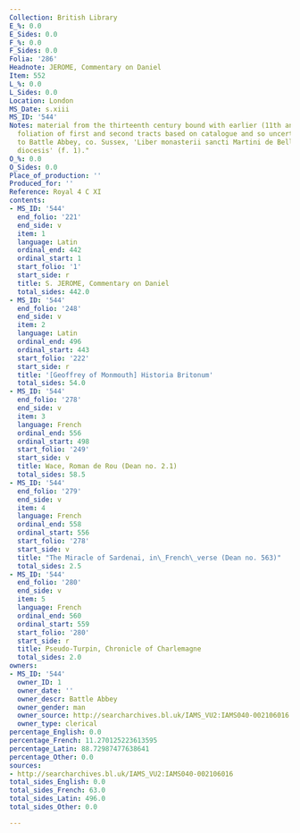 ```yaml
---
Collection: British Library
E_%: 0.0
E_Sides: 0.0
F_%: 0.0
F_Sides: 0.0
Folia: '286'
Headnote: JEROME, Commentary on Daniel
Item: 552
L_%: 0.0
L_Sides: 0.0
Location: London
MS_Date: s.xiii
MS_ID: '544'
Notes: material from the thirteenth century bound with earlier (11th and 12th c) booklets;
  foliation of first and second tracts based on catalogue and so uncertain; "Belonged
  to Battle Abbey, co. Sussex, 'Liber monasterii sancti Martini de Bello Cicestrensis
  diocesis' (f. 1)."
O_%: 0.0
O_Sides: 0.0
Place_of_production: ''
Produced_for: ''
Reference: Royal 4 C XI
contents:
- MS_ID: '544'
  end_folio: '221'
  end_side: v
  item: 1
  language: Latin
  ordinal_end: 442
  ordinal_start: 1
  start_folio: '1'
  start_side: r
  title: S. JEROME, Commentary on Daniel
  total_sides: 442.0
- MS_ID: '544'
  end_folio: '248'
  end_side: v
  item: 2
  language: Latin
  ordinal_end: 496
  ordinal_start: 443
  start_folio: '222'
  start_side: r
  title: '[Geoffrey of Monmouth] Historia Britonum'
  total_sides: 54.0
- MS_ID: '544'
  end_folio: '278'
  end_side: v
  item: 3
  language: French
  ordinal_end: 556
  ordinal_start: 498
  start_folio: '249'
  start_side: v
  title: Wace, Roman de Rou (Dean no. 2.1)
  total_sides: 58.5
- MS_ID: '544'
  end_folio: '279'
  end_side: v
  item: 4
  language: French
  ordinal_end: 558
  ordinal_start: 556
  start_folio: '278'
  start_side: v
  title: "The Miracle of Sardenai, in\_French\_verse (Dean no. 563)"
  total_sides: 2.5
- MS_ID: '544'
  end_folio: '280'
  end_side: v
  item: 5
  language: French
  ordinal_end: 560
  ordinal_start: 559
  start_folio: '280'
  start_side: r
  title: Pseudo-Turpin, Chronicle of Charlemagne
  total_sides: 2.0
owners:
- MS_ID: '544'
  owner_ID: 1
  owner_date: ''
  owner_descr: Battle Abbey
  owner_gender: man
  owner_source: http://searcharchives.bl.uk/IAMS_VU2:IAMS040-002106016
  owner_type: clerical
percentage_English: 0.0
percentage_French: 11.270125223613595
percentage_Latin: 88.72987477638641
percentage_Other: 0.0
sources:
- http://searcharchives.bl.uk/IAMS_VU2:IAMS040-002106016
total_sides_English: 0.0
total_sides_French: 63.0
total_sides_Latin: 496.0
total_sides_Other: 0.0

---
```

